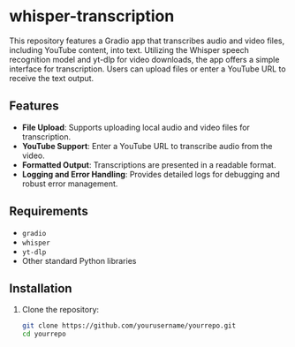 # whisper-transcription
This repository features a Gradio app that transcribes audio and video files, including YouTube content, into text. Utilizing the Whisper speech recognition model and yt-dlp for video downloads, the app offers a simple interface for transcription. Users can upload files or enter a YouTube URL to receive the text output.

## Features

- **File Upload**: Supports uploading local audio and video files for transcription.
- **YouTube Support**: Enter a YouTube URL to transcribe audio from the video.
- **Formatted Output**: Transcriptions are presented in a readable format.
- **Logging and Error Handling**: Provides detailed logs for debugging and robust error management.

## Requirements

- `gradio`
- `whisper`
- `yt-dlp`
- Other standard Python libraries

## Installation

1. Clone the repository:
   ```bash
   git clone https://github.com/yourusername/yourrepo.git
   cd yourrepo

